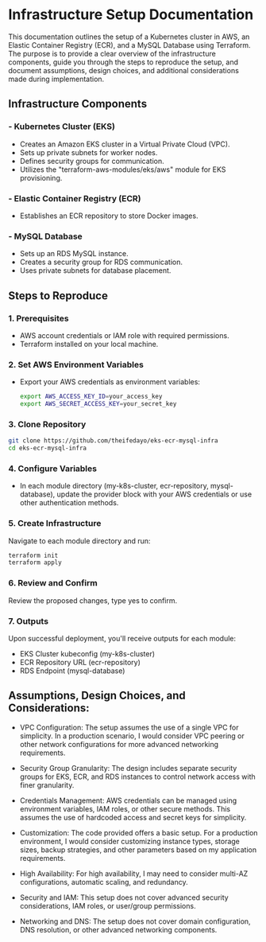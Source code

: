# Infrastructure Setup Documentation

This documentation outlines the setup of a Kubernetes cluster in AWS, an Elastic Container Registry (ECR), and a MySQL Database using Terraform. The purpose is to provide a clear overview of the infrastructure components, guide you through the steps to reproduce the setup, and document assumptions, design choices, and additional considerations made during implementation.

## Infrastructure Components

### - Kubernetes Cluster (EKS)

- Creates an Amazon EKS cluster in a Virtual Private Cloud (VPC).
- Sets up private subnets for worker nodes.
- Defines security groups for communication.
- Utilizes the "terraform-aws-modules/eks/aws" module for EKS provisioning.

### - Elastic Container Registry (ECR)

- Establishes an ECR repository to store Docker images.

### - MySQL Database

- Sets up an RDS MySQL instance.
- Creates a security group for RDS communication.
- Uses private subnets for database placement.

## Steps to Reproduce

### 1. Prerequisites

- AWS account credentials or IAM role with required permissions.
- Terraform installed on your local machine.

### 2. Set AWS Environment Variables

- Export your AWS credentials as environment variables:
  ```bash
  export AWS_ACCESS_KEY_ID=your_access_key
  export AWS_SECRET_ACCESS_KEY=your_secret_key
  ```

### 3. Clone Repository

```bash
git clone https://github.com/theifedayo/eks-ecr-mysql-infra
cd eks-ecr-mysql-infra
```

### 4. Configure Variables
- In each module directory (my-k8s-cluster, ecr-repository, mysql-database), update the provider block with your AWS credentials or use other authentication methods.

### 5. Create Infrastructure
Navigate to each module directory and run:

```bash
terraform init
terraform apply
```

### 6. Review and Confirm
Review the proposed changes, type yes to confirm.

### 7. Outputs
Upon successful deployment, you'll receive outputs for each module:
- EKS Cluster kubeconfig (my-k8s-cluster)
- ECR Repository URL (ecr-repository)
- RDS Endpoint (mysql-database)

## Assumptions, Design Choices, and Considerations:
- VPC Configuration: The setup assumes the use of a single VPC for simplicity. In a production scenario, I would consider VPC peering or other network configurations for more advanced networking requirements.

- Security Group Granularity: The design includes separate security groups for EKS, ECR, and RDS instances to control network access with finer granularity.

- Credentials Management: AWS credentials can be managed using environment variables, IAM roles, or other secure methods. This assumes the use of hardcoded access and secret keys for simplicity.

- Customization: The code provided offers a basic setup. For a production environment, I would consider customizing instance types, storage sizes, backup strategies, and other parameters based on my application requirements.

- High Availability: For high availability, I may need to consider multi-AZ configurations, automatic scaling, and redundancy.

- Security and IAM: This setup does not cover advanced security considerations, IAM roles, or user/group permissions.

- Networking and DNS: The setup does not cover domain configuration, DNS resolution, or other advanced networking components.

